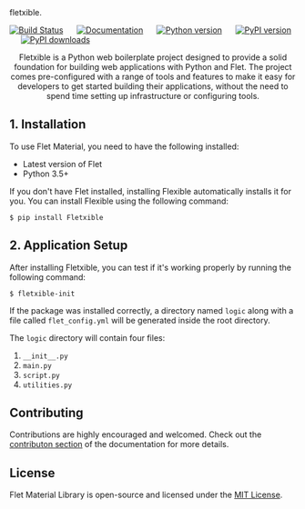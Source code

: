 
<div align="center>

<span style="font-size:51px; font-family:League Spartan; font-weight:800; letter-spacing:0.025rem;">fletxible.</span>

<p align="center">

[![Build Status](https://github.com/LineIndent/fletxible/actions/workflows/build.yml/badge.svg)](https://github.com/LineIndent/fletxible/actions/workflows/build.yml) &nbsp;&nbsp;&nbsp;&nbsp; [![Documentation](https://readthedocs.org/projects/fletxible/badge/?version=latest)](https://fletxible.readthedocs.io/en/latest/?badge=latest) &nbsp;&nbsp;&nbsp;&nbsp; [![Python version](https://img.shields.io/pypi/pyversions/fletxible.svg)](https://pypi.org/project/fletxible/) &nbsp;&nbsp;&nbsp;&nbsp; [![PyPI version](https://img.shields.io/pypi/v/Fletxible.svg)](https://pypi.org/project/Fletxible) &nbsp;&nbsp;&nbsp;&nbsp; [![PyPI downloads](https://img.shields.io/pypi/dm/Fletxible.svg)](https://pypi.org/project/Fletxible/)

</p>

</div>


<p align="center">
Fletxible is a Python web boilerplate project designed to provide a solid foundation for building web applications with Python and Flet. The project comes pre-configured with a range of tools and features to make it easy for developers to get started building their applications, without the need to spend time setting up infrastructure or configuring tools.</p>



## 1. Installation

To use Flet Material, you need to have the following installed:

-   Latest version of Flet
-   Python 3.5+

If you don't have Flet installed, installing Flexible automatically installs it for you. You can install Flexible using the following command:
```
$ pip install Fletxible
```



## 2. Application Setup

After installing Fletxible, you can test if it's working properly by running the following command:

```
$ fletxible-init
```

If the package was installed correctly, a directory named ```logic``` along with a file called ```flet_config.yml``` will be generated inside the root directory.

The ```logic``` directory will contain four files:

1. ```__init__.py```
2. ```main.py```
3. ```script.py```
4. ```utilities.py```

<!-- ## 3. Code Breakdown

The script is similar to the basic Flet application setup, with some minor additions.

At the top of the main file, you need to import the Flet Material library and all its components:
```python
import flet_material as fm
```

Below the imported modules is the Theme instance from Flet Material. It sets up the entire application theme so that all colors, primary and accent, are uniform, giving the applications being built a consistent look and feel. For a list of supported theme colors, you can visit the library's documentation online.

For a list of supported theme colors, you can visit the library's documentation online.

```python
fm.Theme.set_theme(theme="teal")
```

Finally, within the main() method, you can use a new control called fm.Buttons(), which inherits its properties from several Flet classes and can be customized to your liking:

```python
button = fm.Buttons(
    width=220,
    height=55,
    title="Give this repo a star!",
)
```

That's it! You now have access to Flet Material library components! -->

## Contributing

Contributions are highly encouraged and welcomed. Check out the [contributon section](https://flet-material.vercel.app/contribute/) of the documentation for more details. 


## License

Flet Material Library is open-source and licensed under the [MIT License](LICENSE).




